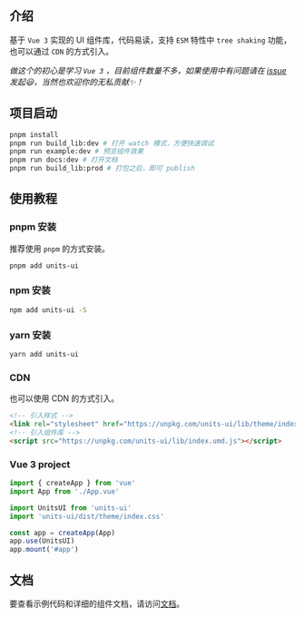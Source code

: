 ## 介绍
基于 `Vue 3` 实现的 UI 组件库，代码易读，支持 `ESM` 特性中 `tree shaking` 功能，也可以通过 `CDN` 的方式引入。

*做这个的初心是学习 `Vue 3` ，目前组件数量不多，如果使用中有问题请在 [issue](https://github.com/GradyYuan256/units-ui/issues) 发起😃，当然也欢迎你的无私贡献✨！*

## 项目启动
```bash
pnpm install
pnpm run build_lib:dev # 打开 watch 模式，方便快速调试
pnpm run example:dev # 预览组件效果
pnpm run docs:dev # 打开文档
pnpm run build_lib:prod # 打包之后，即可 publish 
```


## 使用教程
### pnpm 安装
推荐使用 `pnpm` 的方式安装。
```bash
pnpm add units-ui
```

### npm 安装
```bash
npm add units-ui -S
```

### yarn 安装
```bash
yarn add units-ui
```

### CDN
也可以使用 CDN 的方式引入。
```html
<!-- 引入样式 -->
<link rel="stylesheet" href="https://unpkg.com/units-ui/lib/theme/index.css">
<!-- 引入组件库 -->
<script src="https://unpkg.com/units-ui/lib/index.umd.js"></script>
```

### Vue 3 project
```javascript
import { createApp } from 'vue'
import App from './App.vue'

import UnitsUI from 'units-ui'
import 'units-ui/dist/theme/index.css'

const app = createApp(App)
app.use(UnitsUI)
app.mount('#app')
```

## 文档
要查看示例代码和详细的组件文档，请访问[文档](https://github.com/GradyYuan256/units-ui/)。
